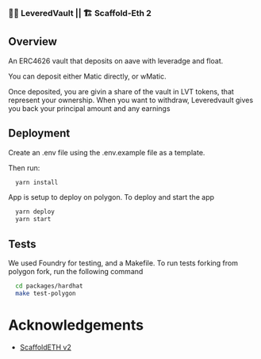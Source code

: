 ### 🎰🎲 LeveredVault || 🏗 Scaffold-Eth 2

## Overview

An ERC4626 vault that deposits on aave with leveradge and float.

You can deposit either Matic directly, or wMatic.

Once deposited, you are givin a share of the vault in LVT tokens, that represent your ownership. When you want to withdraw, Leveredvault gives you back your principal amount and any earnings

## Deployment

Create an .env file using the .env.example file as a template.

Then run:

```bash
  yarn install
```

App is setup to deploy on polygon. To deploy and start the app

```bash
  yarn deploy
  yarn start
```

## Tests

We used Foundry for testing, and a Makefile.
To run tests forking from polygon fork, run the following command

```bash
  cd packages/hardhat
  make test-polygon
```

# Acknowledgements

- [ScaffoldETH v2](https://github.com/scaffold-eth/se-2)

